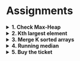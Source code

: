 # Assignments

<details> <summary><strong> 1. Check Max-Heap </strong></summary>

# 1. Check Max-Heap

    Given an array of integers, check whether it represents max-heap or not.

    Return true or false.

**Input format**

    Line 1 : An integer N i.e. size of the array
    Line 2 : N integers which are elements of the array, separated by spaces

**Sample Input**

    5 6 10 2 3 -1 -1 -1 -1 -1 9 -1 -1

**Output Format**

    True if it represents max-heap and false if it is not a max-heap.

**Constraints** :

    1 <= N <= 10^5
    1 <= Ai <= 10^5

<details> <summary><strong>Code</strong></summary>

    bool checkMaxHeap(int arr[], int n)
    {
        if(n<=1)
            return true;

        int par = 0, child = 1;

        while(child<n) //left child exists
        {
            if(arr[par]>=arr[child])
            {
                if(child+1<n) // right one exists
                {
                    if(arr[par]>=arr[child+1])
                    {
                        par++; // parent updated
                        child = 2*par+1; // left child updated
                        continue;
                    }
                    else
                        return false;
                }
                else
                    return true;    // done with the tree, as right does not exist
            }
            else
                return false;    // the left one does not hold
        }
        // no need for else
        return true;
    }

</details>

---

</details>

<details> <summary><strong> 2. Kth largest element </strong></summary>

# 2. Kth largest element

    Given an array A of random integers and an integer k, find and return the kth largest element in the array.
    Try to do this question in less than O(nlogn) time.

**Input Format**

    Line 1 : An integer N i.e. size of the array
    Line 2 : N integers which are elements of the array, separated by spaces
    Line 3 : An integer k

**Output Format**

    kth largest element

**Input Constraints** :

    1 <= N, Ai, k <= 10^5

**Sample Input 1**

    6
    9 4 8 7 11 3
    2

**Sample Output 1**

    9

**Sample Input 2**

    8
    2 6 10 11 13 4 1 20
    4

**Sample Output 2**

    10

<details> <summary><strong>Code</strong></summary>

    #include<queue>
    #include<vector>
    using namespace std;

    int kthLargest(vector<int> arr, int n, int k)
    {
        //largest, getting rid of smaller elements. We need a min priority queue

        priority_queue<int, vector<int>, greater<int>> pq;

        // heapify first k elements
        for(int i=0; i<k; i++)
            pq.push(arr.at(i));

        // go and remove the minimum from the heap
        for(int i=k; i<n; i++)
        {
            if(arr.at(i) > pq.top())
            {
                pq.pop();
                pq.push(arr.at(i));
            }
        }
        // the element at top is the k'th largest element
        return pq.top();
    }

</details>

---

</details>

<details> <summary><strong> 3.  Merge K sorted arrays </strong></summary>

# 3. Merge K sorted arrays

    Given k different arrays, which are sorted individually (in ascending order). You need to merge all the given arrays such that output array should be sorted (in ascending order).

    Hint : Use Heaps.

**Input Format**

    Line 1 : Integer K
    Line 2 : Arrays 1 size (n1)
    Line 3 : Array 1 elements (separated by space)
    Line 4 : Array 2 size (n2)
    and so on for next arrays

**Sample Input**

    4
    3
    1 5 9
    2
    45 90
    5
    2 6 78 100 234
    1
    0

**Sample Output**

   0 1 2 5 6 9 45 78 90 100 234

<details> <summary><strong>Code</strong></summary>

    #include <queue>
    using namespace std;
    vector<int> mergeKSortedArrays(vector<vector<int> *> input)
    {
        int max_size = -10;
        for (auto arr : input)
        {
            if (max_size < arr->size())
                max_size = arr->size();
        }
        priority_queue<int, vector<int>, greater<int>> pq;
        vector<int> ret;

        for (int i = 0; i < max_size; i++)
        {
            // add to heap
            for (auto arr : input)
            {
                if (i < arr->size())
                    pq.push(arr->at(i));
            }
            ret.push_back(pq.top());
            pq.pop();
        }

        // we need to pop out everything from pq
        while (pq.empty() == false)
        {
            ret.push_back(pq.top());
            pq.pop();
        }
        return ret;
    }

</details>

---

</details>

<details> <summary><strong> 4. Running median </strong></summary>

# 4. Running median

    You are given a stream of n integers. For every ith integer, add it to the running list of integers and print the resulting median (of the list till now).

    Print the only integer part of median.

**Input Format**

    Line 1 : An integer N denoting the number of integers in the stream
    Line 2 : N integers which are separated by spaces

**Output Format**

    After each new integer is added to the list print the updated median on a new line

**Input Constraints**:

    1 <= n <= 10^5
    1 <= Ai <= 10^5

**Sample Input**

    6
    6 2 1 3 7 5

**Sample Output**

    6
    4
    2
    2
    3
    4

**Sample Output Explanation**:

    S = {6}, median = 6
    S = {6, 2} -> {2, 6}, median = 4
    S = {6, 2, 1} -> {1, 2, 6}, median = 2
    S = {6, 2, 1, 3} -> {1, 2, 3, 6}, median = 2
    S = {6, 2, 1, 3, 7} -> {1, 2, 3, 6, 7}, median = 3
    S = {6, 2, 1, 3, 7, 5} -> {1, 2, 3, 5, 6, 7}, median = 4

<details> <summary><strong>Code</strong></summary>

    #include<queue>
    using namespace std;

    void findMedian(int arr[], int n)
    {

        priority_queue<int> s;
        priority_queue<int,vector<int>,greater<int> > g;

        int med = arr[0];
        s.push(arr[0]);

        cout << med << endl;

        for (int i=1; i < n; i++)
        {
            int x = arr[i];

            // case1(left side heap has more elements)
            if (s.size() > g.size())
            {
                if (x < med)
                {
                    g.push(s.top());
                    s.pop();
                    s.push(x);
                }
                else
                    g.push(x);

                med = (s.top() + g.top())/2.0;
            }

            // case2(both heaps are balanced)
            else if (s.size()==g.size())
            {
                if (x < med)
                {
                    s.push(x);
                    med = (int)s.top();
                }
                else
                {
                    g.push(x);
                    med = (int)g.top();
                }
            }

            // case3(right side heap has more elements)
            else
            {
                if (x > med)
                {
                    s.push(g.top());
                    g.pop();
                    g.push(x);
                }
                else
                    s.push(x);

                med = (s.top() + g.top())/2.0;
            }

            cout << med << endl;
        }
    }

    /*
    void findMedian(int arr[], int n)
    {
        // we need the middle of a list with the first and second hald
        // a max on the left and a min on the right will do

        // we need to keep them balanced, we like to keep the number of 0 <= left - right <= 1

        // median = left's last for odd length
        // median = left last + right's first /2 for even length

        if(n==1)
        {
            cout << arr[0] <<"\n";
            return;
        }

        priority_queue<int> left; // max
        priority_queue<int, vector<int>, greater<int>> right; // min

        // for initial terms
        int l = arr[0] < arr[1] ? arr[0] : arr[1];
        int r = arr[0] + arr[1] - l;

        left.push(l);
        right.push(r);
        cout << arr[0] << "\n" << (arr[0] + arr[1])/2 << "\n";

        for(int i=2; i<n; i++) // for proper even and odd
        {
            // assume that both are balanced here
            // choosing the correct side
            if(arr[i] > right.top())
                right.push(arr[i]);
            else
                left.push(arr[i]);

            // Balance it at each step
            // Two cases of imbalance are possible
            //  1. Left is > than right by more than 1.
            //  2. Right is > than left. Not allowed.
            //
            int temp = 0;
            // while(1)
            // {
            if(left.size()-right.size()>1)
            {
                temp = left.top();
                left.pop();
                right.push(temp);
            }
            else if(right.size()>left.size())
            {
                temp = right.top();
                right.pop();
                left.push(temp);
            }
                // else    // everything is okay
                //     break;
            // }

            if(i%2==0) // meaning we have an odd number of elements in the system
                cout << left.top() << "\n";
            else
                cout << (left.top()+right.top())/2 << "\n";
        }
    }*/

</details>

---

</details>

<details> <summary><strong> 5. Buy the ticket </strong></summary>

# 5. Buy the ticket

    You want to buy a ticket for a well-known concert which is happening in your city. But the number of tickets available is limited. Hence the sponsors of the concert decided to sell tickets to customers based on some priority.

    A queue is maintained for buying the tickets and every person has attached with a priority (an integer, 1 being the lowest priority). The tickets are sold in the following manner -

    1. The first person (pi) in the queue asked to comes out.

    2. If there is another person present in the queue who has higher priority than pi, then ask pi to move at end of the queue without giving him the ticket.

    3. Otherwise, give him the ticket (and don't make him stand in queue again).

    Giving a ticket to a person takes exactly 1 minutes and it takes no time for removing and adding a person to the queue. And you can assume that no new person joins the queue.

    Given a list of priorities of N persons standing in the queue and the index of your priority (indexing starts from 0). Find and return the time it will take until you get the ticket.

**Input Format**

    Line 1 : Integer N (Total number of people standing in queue)
    Line 2 : Priorities of every person (n space separated integers)
    Line 3 : Integer k (index of your priority)

**Output Format**

    Time required

**Sample Input 1**

    3
    3 9 4
    2

**Sample Output 1**

    2
**Sample Output 1 Explanation**:
    Person with priority 3 comes out. But there is a person with higher priority than him. So he goes and then stands in the queue at the end. Queue's status : {9, 4, 3}. Time : 0 secs.

    Next, the person with priority 9 comes out. And there is no person with higher priority than him. So he'll get the ticket. Queue's status : {4, 3}. Time : 1 secs.

    Next, the person with priority 4 comes out (which is you). And there is no person with higher priority than you. So you'll get the ticket. Time : 2 secs.

**Sample Input 2**:
    5
    2 3 2 2 4
    3

**Sample Output 2**:

    4

<details> <summary><strong>Code</strong></summary>

    #include<queue>
    int buyTicket (int *arr, int n, int k)
    {
        int time = 1;
        for(int i=0; i<n; i++)
        {
            if(arr[i]>arr[k])
                time++;
            // if less, don't add time.
        }
        return time;
    }

</details>

---

</details>
